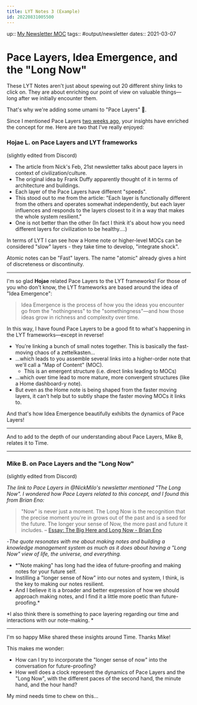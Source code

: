 ```yaml
---
title: LYT Notes 3 (Example)
id: 20220831005500
---
```

up:: [My Newsletter MOC]([[20220831165839]])
tags:: #output/newsletter 
dates:: 2021-03-07

# Pace Layers, Idea Emergence, and the "Long Now"
These LYT Notes aren't just about spewing out 20 different shiny links to click on. They are about enriching our point of view on valuable things—long after we initially encounter them. 

That's why we're adding some umami to "Pace Layers" 🌈. 

Since I mentioned Pace Layers [two weeks ago](https://publish.obsidian.md/lyt-kit/Spaces/LYT+Notes/LYT+Notes+1), your insights have enriched the concept for me. Here are two that I've really enjoyed:

### Hojae L. on Pace Layers and LYT frameworks
(slightly edited from Discord)

- The article from Nick's Feb, 21st newsletter talks about pace layers in context of civilization/culture. 
- The original idea by Frank Duffy apparently thought of it in terms of architecture and buildings.
- Each layer of the Pace Layers have different "speeds".
- This stood out to me from the article: "Each layer is functionally different from the others and operates somewhat independently, but each layer influences and responds to the layers closest to it in a way that makes the whole system resilient."
- One is not better than the other (In fact I think it's about how you need different layers for civilization to be healthy....)

In terms of LYT I can see how a Home note or higher-level MOCs can be considered "slow" layers - they take time to develop, "integrate shock".

Atomic notes can be "Fast" layers. The name "atomic" already gives a hint of discreteness or discontinuity.

---
I'm so glad **Hojae** related Pace Layers to the LYT frameworks! For those of you who don't know, the LYT frameworks are based around the idea of "Idea Emergence":

> Idea Emergence is the process of how you the ideas you encounter go from the "nothingness" to the "somethingness"—and how those ideas grow in richness and complexity over time.

In this way, I have found Pace Layers to be a good fit to what's happening in the LYT frameworks—except in reverse! 

- You're linking a bunch of small notes together. This is basically the fast-moving chaos of a zettelkasten...
- ...which leads to you assemble several links into a higher-order note that we'll call a "Map of Content" (MOC). 
	- This is an emergent structure (i.e. direct links leading to MOCs)
- ...which over time lead to more mature, more convergent structures (like a Home dashboard-y note). 
- But even as the Home note is being shaped from the faster moving layers, it can't help but to subtly shape the faster moving MOCs it links to.

And that's how Idea Emergence beautifully exhibits the dynamics of Pace Layers!

---
And to add to the depth of our understanding about Pace Layers, Mike B, relates it to Time.

---

### Mike B. on Pace Layers and the "Long Now"
(slightly edited from Discord)

*The link to Pace Layers in @NickMilo's newsletter mentioned "The Long Now". I wondered how Pace Layers related to this concept, and I found this from Brian Eno:*

> "Now" is never just a moment. The Long Now is the recognition that the precise moment you're in grows out of the past and is a seed for the future. The longer your sense of Now, the more past and future it includes. – [Essay: The Big Here and Long Now - Brian Eno](https://longnow.org/essays/big-here-long-now/ "https://longnow.org/essays/big-here-long-now/")

-*The quote resonates with me about making notes and building a knowledge management system as much as it does about having a "Long Now" view of life, the universe, and everything.* 

- *"Note making" has long had the idea of future-proofing and making notes for your future self. 
- Instilling a "longer sense of Now" into our notes and system, I think, is the key to making our notes resilient. 
- And I believe it is a broader and better expression of how we should approach making notes, and I find it a little more poetic than future-proofing.*

*I also think there is something to pace layering regarding our time and interactions with our note-making. *

---
I'm so happy Mike shared these insights around Time. Thanks Mike!

This makes me wonder: 
- How can I try to incorporate the "longer sense of now" into the conversation for future-proofing?
- How well does a clock represent the dynamics of Pace Layers and the "Long Now", with the different paces of the second hand, the minute hand, and the hour hand?

My mind needs time to chew on this...
